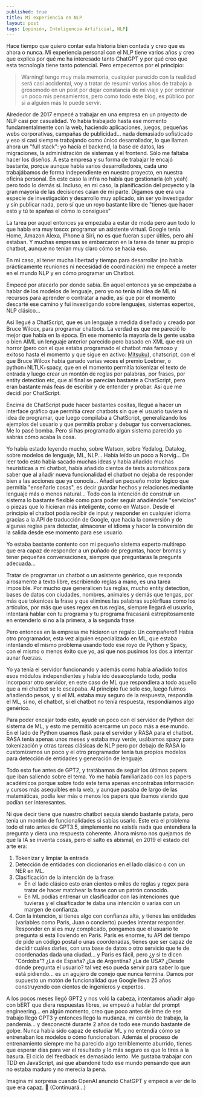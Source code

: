 ```yaml
---
published: true
title: Mi experiencia en NLP
layout: post
tags: [opinión, Inteligencia Artificial, NLP] 
---
```


Hace tiempo que quiero contar esta historia bien contada y creo que es ahora o nunca. Mi experiencia personal con el NLP tiene varios años y creo que explica por qué me ha interesado tanto ChatGPT y por qué creo que esta tecnología tiene tanto potencial. Pero empecemos por el principio:

> Warning! tengo muy mala memoria, cualquier parecido con la realidad será casi accidental, voy a tratar de resumir varios años de trabajo a grosomodo en un post por dejar constancia de mi viaje y por ordenar un poco mis pensamientos, pero como todo este blog, es público por si a alguien más le puede servir.

Alrededor de 2017 empecé a trabajar en una empresa en un proyecto de NLP casi por casualidad. Yo había trabajado hasta ese momento fundamentalmente con la web, haciendo aplicaciones, juegos, pequeñas webs corporativas, campañas de publicidad... nada demasiado sofisticado y eso si casi siempre trabajando como único desarrollador, lo que llaman ahora un "full stack": yo hacía el backend, la base de datos, las migraciones, la administración de sistemas y el frontend. Sólo me faltaba hacer los diseños. A esta empresa y su forma de trabajar le encajó bastante, porque aunque había varios desarrolladores, cada uno trabajábamos de forma independiente en nuestro proyecto, en nuestra oficina personal. En este caso la infra no había que gestionarla (oh yeah) pero todo lo demás sí. Incluso, en mi caso, la planificación del proyecto y la gran mayoría de las decisiones caían de mi parte. Digamos que era una especie de investigación y desarrollo muy aplicado, sin ser yo investigador y sin publicar nada, pero sí que un royo bastante libre de "tienes que hacer esto y tú te apañas el cómo lo consigues"

La tarea por aquel entonces ya empezaba a estar de moda pero aun todo lo que había era muy tosco: programar un asistente virtual. Google tenía Home, Amazon Alexa, iPhone a Siri, no es que fueran super útiles, pero ahí estaban. Y muchas empresas se embarcaron en la tarea de tener su propio chatbot, aunque no tenían muy claro cómo se hacía eso.

En mi caso, al tener mucha libertad y tiempo para desarrollar (no había prácticamente reuniones ni necesidad de coordinación) me empecé a meter en el mundo NLP y en cómo programar un Chatbot.

Empecé por atacarlo por donde sabía. En aquel entonces ya se empezaba a hablar de los modelos de lenguaje, pero yo no tenía ni idea de ML ni recursos para aprender o contratar a nadie, así que por el momento descarté ese camino y fui investigando sobre lenguajes, sistemas expertos, NLP clásico...

Así llegué a ChatScript, que es un lenguaje a medida diseñado y creado por Bruce Wilcox, para programar chatbots. La verdad es que me pareció lo mejor que había en la época. En ese momento la mayoría de la gente usaba o bien AIML un lenguaje anterior parecido pero basado en XML que era un horror (pero con el que estaba programado el chatbot más famoso y exitoso hasta el momento y que sigue en activo: [Mitsuku](https://en.wikipedia.org/wiki/Kuki_AI)), chatscript, con el que Bruce Wilcox había ganado varias veces el premio Loebner, o python+NLTLK+spacy, que en el momento permitía tokenizar el texto de entrada y luego crear un montón de reglas por palabras, por frases, por entity detection etc, que al final se parecían bastante a ChatScript, pero eran bastante más feas de escribir y de entender y probar. Así que me decidí por ChatScript.

Encima de ChatScript pude hacer bastantes cositas, llegué a hacer un interface gráfico que permitía crear chatbots sin que el usuario tuviera ni idea de programar, que luego compilaba a ChatScript, generalizando los ejemplos del usuario y que permitía probar y debugar tus conversaciones. Me lo pasé bomba. Pero si has programado algún sistema parecido ya sabrás cómo acaba la cosa.

Yo había estado leyendo mucho, sobre Watson, sobre Yedalog, Datalog, sobre modelos de lenguaje, ML, NLP... Había leído un poco a Norvig... De leer todo esto había sacado muchas ideas y había añadido muchas heurísticas a mi chatbot, había añadido cientos de tests automáticos para saber que al añadir nueva funcionalidad el chatbot no dejaba de responder bien a las acciones que ya conocía... Añadí un pequeño motor lógico que permitía "enseñarle cosas", es decir guardar hechos y relaciones mediante lenguaje más o menos natural... Todo con la intención de construir un sistema lo bastante flexible como para poder seguir añadiéndole "servicios" o piezas que lo hicieran más inteligente, como en Watson. Desde el principio el chatbot podía recibir de input y responder en cualquier idioma gracias a la API de traducción de Google, que hacía la conversión y de algunas reglas para detectar, almacenar el idioma y hacer la conversión de la salida desde ese momento para ese usuario.

Yo estaba bastante contento con mi pequeño sistema experto multirepo que era capaz de responder a un puñado de preguntas, hacer bromas y tener pequeñas conversaciones, siempre que preguntaras la pregunta adecuada...

Tratar de programar un chatbot o un asistente genérico, que responda airosamente a texto libre, escribiendo reglas a mano, es una tarea imposible. Por mucho que generalicen tus reglas, mucho entity detection, bases de datos con ciudades, nombres, animales y demás que tengas, por más que tokenices la frase y que elimines las palabras suplérfluas como los artículos, por más que uses regex en tus reglas, siempre llegará el usuario, intentará hablar con tu programa y tu programa fracasará estrepitosamente en entenderlo si no a la primera, a la segunda frase.

Pero entonces en la empresa me hicieron un regalo: Un compañero!! Había otro programador, esta vez alguien especializado en ML, que estaba intentando el mismo problema usando todo ese royo de Python y Spacy, con el mismo o menos éxito que yo, así que nos pusimos los dos a intentar aunar fuerzas.

Yo ya tenía el servidor funcionando y además como había añadido todos esos módulos independientes y había ido desacoplando todo, podía incorporar otro servidor, en este caso de ML que respondiera a todo aquello que a mi chatbot se le escapaba. Al principio fue solo eso, luego fuimos añadiendo pesos, y si el ML estaba muy seguro de la respuesta, respondía el ML, si no, el chatbot, si el chatbot no tenía respuesta, respondíamos algo genérico.

Para poder encajar todo esto, ayudé un poco con el servidor de Python del sistema de ML, y esto me permitió acercarme un poco más a ese mundo. En el lado de Python usamos flask para el servidor y RASA para el chatbot. RASA tenía apenas unos meses y estaba muy verde, usábamos spacy para tokenización y otras tareas clásicas de NLP pero por debajo de RASA lo customizamos un poco y el otro programador tenía tus propios modelos para detección de entidades y generación de lenguaje.

Todo esto fue antes de GPT2, y tratábamos de seguir los últimos papers que iban saliendo sobre el tema. Yo me había familiarizado con los papers académicos porque sobre todo este tema apenas encontrabas información y cursos más asequibles en la web, y aunque pasaba de largo de las matemáticas, podía leer más o menos los papers que íbamos viendo que podían ser interesantes.

Ni que decir tiene que nuestro chatbot sequía siendo bastante patata, pero tenia un montón de funcionalidades si sabías usarlo. Este era el problema todo el rato antes de GPT3.5, simplemente no existía nada que entendiera la pregunta y diera una respuesta coherente. Ahora mismo nos quejamos de que la IA se inventa cosas, pero el salto es abismal, en 2019 el estado del arte era:

1. Tokenizar y limpiar la entrada
2. Detección de entidades con diccionarios en el lado clásico o con un NER en ML.
3. Clasificación de la intención de la frase: 
    - En el lado clásico esto eran cientos o miles de reglas y regex para tratar de hacer matchear la frase con un patrón conocido.
    - En ML podías entrenar un clasificador con las intenciones que tuvieras y el clsaificador te daba una intención o varias con un margen de confianza.
4. Con la intención, si tienes algo con confianza alta, y tienes las entidades (variables como Paris, Juan o concierto) puedes intentar responder. Responder en sí es muy complicado, pongamos que el usuario te pregunta si está lloviendo en Paris. Paris es enorme, tu API del tiempo de pide un código postal o unas coordenadas, tienes que ser capaz de decidir cuáles darles, con una base de datos o otro servicio que te de coordenadas dada una ciudad... y Paris es fácil, pero ¿y si te dicen "Córdoba"? ¿La de España? ¿La de Argentína? ¿La de USA? ¿Desde dónde pregunta el usuario? tal vez eso pueda servir para saber lo que está pidiendo... es un agujero de conejo que nunca termina. Damos por supuesto un motón de funcionalidad que Google lleva 25 años construyendo con cientos de ingenieros y expertos.

A los pocos meses llegó GPT2 y nos voló la cabeza, intentamos añadir algo con bERT que diera respuestas libres, se empezó a hablar del prompt engineering... en algún momento, creo que poco antes de irme de ese trabajo llegó GPT3 y entonces llegó la mudanza, mi cambio de trabajo, la pandemia... y desconecté durante 2 años de todo ese mundo bastante de golpe. Nunca había sido capaz de estudiar ML y no entendía cómo se entrenaban los modelos o cómo funcionaban. Además el proceso de entrenamiento siempre me ha parecido algo terriblemente aburrido, tienes que esperar días para ver el resultado y lo más seguro es que lo tires a la basura. El ciclo del feedback es demasiado lento. Me gustaba trabajar con TDD en JavaScript, así que abandoné todo ese mundo pensando que aun no estaba maduro y no merecía la pena.

Imagina mi sorpresa cuando OpenAI anunció ChatGPT y empecé a ver de lo que era capaz. 🤯 (Continuará...)